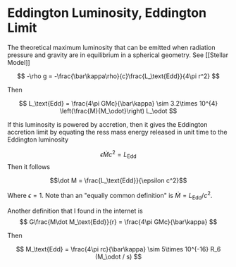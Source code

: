 # Eddington Luminosity, Eddington Limit
The theoretical maximum luminosity that can be emitted when radiation pressure and gravity are in equilibrium in a spherical geometry.
See [[Stellar Model]]

$$
-\rho g = -\frac{\bar\kappa\rho}{c}\frac{L_\text{Edd}}{4\pi r^2} 
$$

Then

$$
L_\text{Edd} = \frac{4\pi GMc}{\bar\kappa} \sim 3.2\times 10^{4} \left(\frac{M}{M_\odot}\right) L_\odot
$$

If this luminosity is powered by accretion, then it gives the Eddington accretion limit by equating the ress mass energy released in unit time to the Eddington luminosity

$$
\epsilon \dot M c^2 = L_\text{Edd}
$$
Then it follows

$$\dot M = \frac{L_\text{Edd}}{\epsilon c^2}$$

Where $\epsilon=1$. Note than an "equally common definition" is $\dot M = L_\text{Edd}/c^2$.

Another definition that I found in the internet is
$$
G\frac{M\dot M_\text{Edd}}{r} = \frac{4\pi GMc}{\bar\kappa}
$$

Then

$$
M_\text{Edd} = \frac{4\pi rc}{\bar\kappa} \sim 5\times 10^{-16} R_6 (M_\odot / s)
$$
